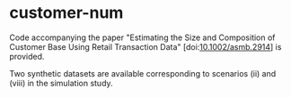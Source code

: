 # customer-num

Code accompanying the paper "Estimating the Size and Composition of Customer Base Using Retail Transaction Data" [doi:[10.1002/asmb.2914](https://doi.org/10.1002/asmb.2914)] is provided.

Two synthetic datasets are available corresponding to scenarios (ii) and (viii) in the simulation study.

